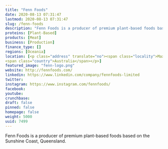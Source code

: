 ```yaml
---
title: "Fenn Foods"
date: 2020-08-13 07:31:47
lastmod: 2020-08-13 07:31:47
slug: /fenn-foods
description: "Fenn Foods is a producer of premium plant-based foods based on the Sunshine Coast, Queensland."
proteins: [Plant-Based]
products: [Meat]
business: [Production]
finance_type: []
regions: [Oceania]
location: [<p class="address" translate="no"><span class="locality">Maxwelton</span> <span class="postal-code">4822</span><br>
<span class="country">Australia</span></p>]
featured_image: "fenn-logo.png"
website: http://fennfoods.com/
linkedin: https://www.linkedin.com/company/fennfoods-limited
twitter: 
instagram: https://www.instagram.com/fennfoods/
facebook: 
youtube: 
crunchbase: 
draft: false
pinned: false
homepage: false
weight: 5000
uuid: 7499
---
```

Fenn Foods is a producer of premium plant-based foods based on the Sunshine Coast, Queensland.
